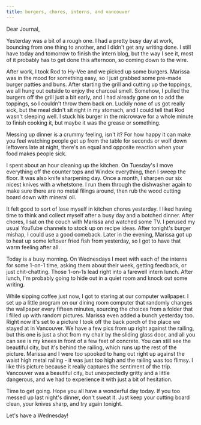 ```yaml
---
title: burgers, chores, interns, and vancouver
---
```


Dear Journal,

Yesterday was a bit of a rough one. I had a pretty busy day at work,
bouncing from one thing to another, and I didn't get any writing done. I
still have today and tomorrow to finish the intern blog, but the way I
see it, most of it probably has to get done this afternoon, so coming
down to the wire.

After work, I took Rod to Hy-Vee and we picked up some burgers. Marissa
was in the mood for something easy, so I just grabbed some pre-made
burger patties and buns. After starting the grill and cutting up the
toppings, we all hung out outside to enjoy the charcoal smell. Somehow,
I pulled the burgers off the grill just a bit early, and I had already
gone on to add the toppings, so I couldn't throw them back on. Luckily
none of us got really sick, but the meal didn't sit right in my stomach,
and I could tell that Rod wasn't sleeping well. I stuck his burger in
the microwave for a whole minute to finish cooking it, but maybe it was
the grease or something.

Messing up dinner is a crummy feeling, isn't it? For how happy it can
make you feel watching people get up from the table for seconds or wolf
down leftovers late at night, there's an equal and opposite reaction
when your food makes people sick.

I spent about an hour cleaning up the kitchen. On Tuesday's I move
everything off the counter tops and Windex everything, then I sweep the
floor. It was also knife sharpening day. Once a month, I sharpen our six
nicest knives with a whetstone. I run them through the dishwasher again
to make sure there are no metal filings around, then rub the wood
cutting board down with mineral oil.

It felt good to sort of lose myself in kitchen chores yesterday. I liked
having time to think and collect myself after a busy day and a botched
dinner. After chores, I sat on the couch with Marissa and watched some
TV. I perused my usual YouTube channels to stock up on recipe ideas.
After tonight's burger mishap, I could use a good comeback. Later in the
evening, Marissa got up to heat up some leftover fried fish from
yesterday, so I got to have that warm feeling after all.

Today is a busy morning. On Wednesdays I meet with each of the interns
for some 1-on-1 time, asking them about their week, getting feedback, or
just chit-chatting. Those 1-on-1s lead right into a farewell intern
lunch. After lunch, I'm probably going to hide out in a quiet room and
knock out some writing.

While sipping coffee just now, I got to staring at our computer
wallpaper. I set up a little program on our dining room computer that
randomly changes the wallpaper every fifteen minutes, sourcing the
choices from a folder that I filled up with random pictures. Marissa
even added a bunch yesterday too. Right now it's set to a picture I took
off the back porch of the place we stayed at in Vancouver. We have a few
pics from up right against the railing, but this one is just a shot from
my chair by the sliding glass door, and all you can see is my knees in
front of a few feet of concrete. You can still see the beautiful city,
but it's behind the railing, which runs up the rest of the picture.
Marissa and I were too spooked to hang out right up against the waist
high metal railing - it was just too high and the railing was too
flimsy. I like this picture because it really captures the sentiment of
the trip. Vancouver was a beautiful city, but unexpectedly gritty and a
little dangerous, and we had to experience it with just a bit of
hesitation.

Time to get going. Hope you all have a wonderful day today. If you too
messed up last night's dinner, don't sweat it. Just keep your cutting
board clean, your knives sharp, and try again tonight.

Let's have a Wednesday!

